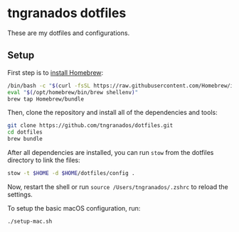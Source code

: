# tngranados dotfiles

These are my dotfiles and configurations.

## Setup

First step is to [install Homebrew](https://brew.sh):

```zsh
/bin/bash -c "$(curl -fsSL https://raw.githubusercontent.com/Homebrew/install/HEAD/install.sh)"
eval "$(/opt/homebrew/bin/brew shellenv)"
brew tap Homebrew/bundle
```

Then, clone the repository and install all of the dependencies and tools:

```zsh
git clone https://github.com/tngranados/dotfiles.git
cd dotfiles
brew bundle
```

After all dependencies are installed, you can run `stow` from the dotfiles directory to link the files:

```zsh
stow -t $HOME -d $HOME/dotfiles/config .
```

Now, restart the shell or run `source /Users/tngranados/.zshrc` to reload the settings.

To setup the basic macOS configuration, run:

```zsh
./setup-mac.sh
```
